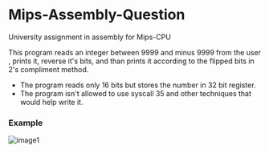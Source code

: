 
# Mips-Assembly-Question
University assignment in assembly for Mips-CPU

This program reads an integer between 9999 and minus 9999 from the user , prints it, reverse it's bits, and than prints it according to the flipped bits in 2's compliment method.

 - The program reads only 16 bits but stores the number in 32 bit register.
 - The program isn't allowed to use syscall 35 and other techniques that would help write it.

### Example
![image1](https://github.com/yuvalco/Mips-Assembly-Question/blob/main/image.png)
